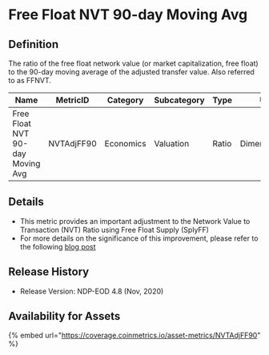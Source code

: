 # Free Float NVT 90-day Moving Avg

## Definition

The ratio of the free float network value (or market capitalization, free float) to the 90-day moving average of the adjusted transfer value. Also referred to as FFNVT.

| Name                             | MetricID   | Category  | Subcategory | Type  | Unit          | Interval |
| -------------------------------- | ---------- | --------- | ----------- | ----- | ------------- | -------- |
| Free Float NVT 90-day Moving Avg | NVTAdjFF90 | Economics | Valuation   | Ratio | Dimensionless | 90 days  |

## Details

* This metric provides an important adjustment to the Network Value to Transaction (NVT) Ratio using Free Float Supply (SplyFF)
* For more details on the significance of this improvement, please refer to the following [blog post](https://coinmetrics.io/introducing-free-float-supply/)

## Release History

* Release Version: NDP-EOD 4.8 (Nov, 2020)

## Availability for Assets

{% embed url="https://coverage.coinmetrics.io/asset-metrics/NVTAdjFF90" %}
